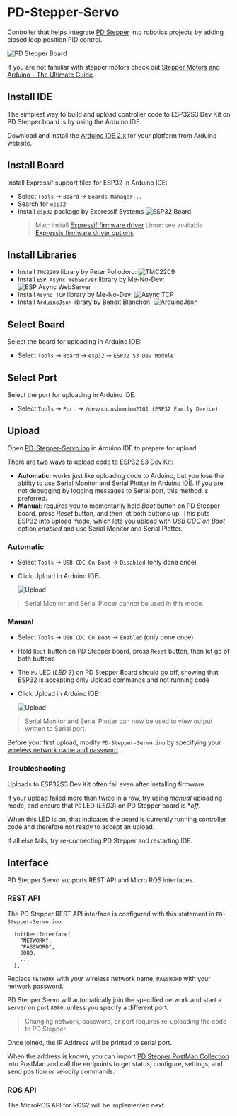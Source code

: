# PD-Stepper-Servo

Controller that helps integrate [PD Stepper](https://github.com/joshr120/PD-Stepper) into robotics projects by adding closed loop position PID control.

![PD Stepper Board](./Images/Board.png)

If you are not familiar with stepper motors check out [Stepper Motors and Arduino - The Ultimate Guide](https://www.youtube.com/watch?v=7spK_BkMJys).

## Install IDE

The simplest way to build and upload controller code to ESP32S3 Dev Kit on PD Stepper board is by using the Arduino IDE.

Download and install the [Arduino IDE 2.x](https://www.arduino.cc/en/software) for your platform from Arduino website.

## Install Board

Install Expressif support files for ESP32 in Arduino IDE:

  * Select `Tools` -> `Board` -> `Boards Manager...`
  * Search for `esp32`
  * Install `esp32` package by Expressif Systems
  ![ESP32 Board](./Images/Install-ESP32-Board.png)
    > Mac: install [Expressif firmware driver](https://github.com/WCHSoftGroup/ch34xser_macos)
    > Linux: see available [Expressis firmware driver options](https://github.com/WCHSoftGroup)

## Install Libraries

* Install `TMC2209` library by Peter Poliodoro:
  ![TMC2209](./Images/Install-TMC2209.png)
* Install `ESP Async WebServer` library by Me-No-Dev:
  ![ESP Async WebServer](./Images/Install-ESP-Async-WebServer.png)
* Install `Async TCP` library by Me-No-Dev:
  ![Async TCP](./Images/Install-Async-TCP.png)
* Install `ArduinoJson` library by Benoit Blanchon:
  ![ArduinoJson](./Images/Install-ArduinoJson.png)

## Select Board

Select the board for uploading in Arduino IDE:

* Select `Tools` -> `Board` -> `esp32` -> `ESP32 S3 Dev Module`

## Select Port

Select the port for uploading in Arduino IDE:

* Select `Tools` -> `Port` -> `/dev/cu.usbmodem2101 (ESP32 Family Device)`

## Upload

Open [PD-Stepper-Servo.ino](./PD-Stepper-Servo/PD-Stepper-Servo.ino) in Arduino IDE to prepare for upload.

There are two ways to upload code to ESP32 S3 Dev Kit:

* **Automatic**: works just like uploading code to Arduino, but you lose the ability to use Serial Monitor and Serial Plotter in Arduino IDE. If you are not debugging by logging messages to Serial port, this method is preferred.
* **Manual**: requires you to momentarily hold *Boot* button on PD Stepper board, press *Reset* button, and then let both buttons up. This puts ESP32 into upload mode, which lets you upload with *USB CDC on Boot* option *enabled* and use Serial Monitor and Serial Plotter.

### Automatic

* Select `Tools` -> `USB CDC On Boot` -> `Disabled` (only done once)
* Click Upload in Arduino IDE:

  ![Upload](./Images/Upload.png)

> Serial Monitor and Serial Plotter cannot be used in this mode.

### Manual

* Select `Tools` -> `USB CDC On Boot` -> `Enabled` (only done once)
* Hold `Boot` button on PD Stepper board, press `Reset` button, then let go of both buttons
* The `PG` LED (*LED 3*) on PD Stepper Board should go off, showing that ESP32 is accepting only Upload commands and not running code
* Click Upload in Arduino IDE:

  ![Upload](./Images/Upload.png)

> Serial Monitor and Serial Plotter can now be used to view output written to Serial port.

Before your first upload, modify `PD-Stepper-Servo.ino` by specifying your [wireless network name and password](#rest-api).

### Troubleshooting

Uploads to ESP32S3 Dev Kit often fail even after installing firmware.

If your upload failed more than twice in a row, try using *manual* uploading mode, and ensure that `PG` LED (*LED3*) on PD Stepper board is **off*.

When this LED is on, that indicates the board is currently running controller code and therefore not ready to accept an upload.

If all else fails, try re-connecting PD Stepper and restarting IDE.

## Interface

PD Stepper Servo supports REST API and Micro ROS interfaces.

### REST API

The PD Stepper REST API interface is configured with this statement in `PD-Stepper-Servo.ino`:

```
  initRestInterface(
    "NETWORK",
    "PASSWORD",
    8080,
    ...
  );
```

Replace `NETWORK` with your wireless network name, `PASSWORD` with your network password.

PD Stepper Servo will automatically join the specified network and start a server on port `8080`, unless you specify a different port.

> Changing network, password, or port requires re-uploading the code to PD Stepper

Once joined, the IP Address will be printed to serial port.

When the address is known, you can import [PD Stepper PostMan Collection](./PD-Stepper.postman_collection.json) into PostMan and call the endpoints to get status, configure, settings, and send position or velocity commands.

### ROS API

The MicroROS API for ROS2 will be implemented next.
